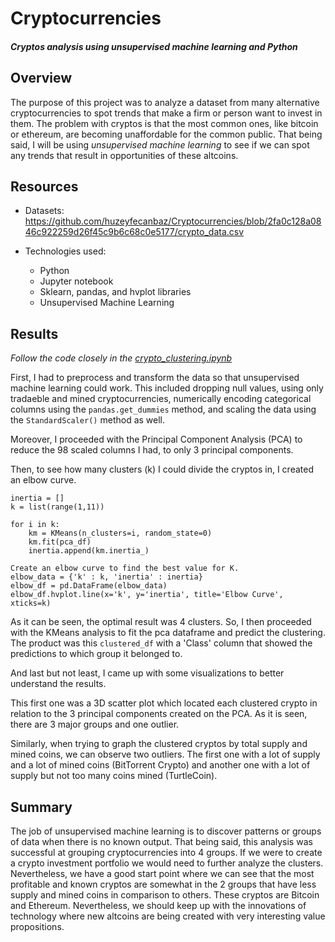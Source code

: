 # Cryptocurrencies
#### *Cryptos analysis using unsupervised machine learning and Python*

## Overview

The purpose of this project was to analyze a dataset from many alternative cryptocurrencies to spot trends that make a firm or person want to invest in them. The problem with cryptos is that the most common ones, like bitcoin or ethereum, are becoming unaffordable for the common public. That being said, I will be using *unsupervised machine learning* to see if we can spot any trends that result in opportunities of these altcoins. 

## Resources

- Datasets:
  https://github.com/huzeyfecanbaz/Cryptocurrencies/blob/2fa0c128a0846c922259d26f45c9b6c68c0e5177/crypto_data.csv

- Technologies used: 
  - Python
  - Jupyter notebook
  - Sklearn, pandas, and hvplot libraries
  - Unsupervised Machine Learning


## Results

*Follow the code closely in the [crypto_clustering.ipynb](https://github.com/huzeyfecanbaz/Cryptocurrencies/blob/2fa0c128a0846c922259d26f45c9b6c68c0e5177/crypto_clustering.ipynb)*

First, I had to preprocess and transform the data so that unsupervised machine learning could work. This included dropping null values, using only tradaeble and mined cryptocurrencies, numerically encoding categorical columns using the `pandas.get_dummies` method, and scaling the data using the `StandardScaler()` method as well. 

Moreover, I proceeded with the Principal Component Analysis (PCA) to reduce the 98 scaled columns I had, to only 3 principal components. 



Then, to see how many clusters (k) I could divide the cryptos in, I created an elbow curve. 

```
inertia = []
k = list(range(1,11))

for i in k:
    km = KMeans(n_clusters=i, random_state=0)
    km.fit(pca_df)
    inertia.append(km.inertia_)
    
Create an elbow curve to find the best value for K.
elbow_data = {'k' : k, 'inertia' : inertia}
elbow_df = pd.DataFrame(elbow_data)
elbow_df.hvplot.line(x='k', y='inertia', title='Elbow Curve', xticks=k)
```



As it can be seen, the optimal result was 4 clusters. So, I then proceeded with the KMeans analysis to fit the pca dataframe and predict the clustering. The product was this `clustered_df` with a 'Class' column that showed the predictions to which group it belonged to. 



And last but not least, I came up with some visualizations to better understand the results. 



This first one was a 3D scatter plot which located each clustered crypto in relation to the 3 principal components created on the PCA. As it is seen, there are 3 major groups and one outlier. 



Similarly, when trying to graph the clustered cryptos by total supply and mined coins, we can observe two outliers. The first one with a lot of supply and a lot of mined coins (BitTorrent Crypto) and another one with a lot of supply but not too many coins mined (TurtleCoin). 

## Summary

The job of unsupervised machine learning is to discover patterns or groups of data when there is no known output. That being said, this analysis was successful at grouping cryptocurrencies into 4 groups. If we were to create a crypto investment portfolio we would need to further analyze the clusters. Nevertheless, we have a good start point where we can see that the most profitable and known cryptos are somewhat in the 2 groups that have less supply and mined coins in comparison to others. These cryptos are Bitcoin and Ethereum. Nevertheless, we should keep up with the innovations of technology where new altcoins are being created with very interesting value propositions. 

